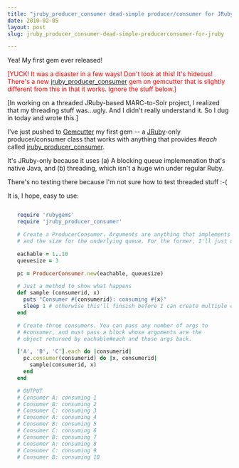 ```yaml
---
title: "jruby_producer_consumer dead-simple producer/consumer for JRuby"
date: 2010-02-05
layout: post
slug: jruby_producer_consumer-dead-simple-producerconsumer-for-jruby

---
```


Yea! My first gem ever released!

<p style="color: red">[YUCK! It was a disaster in a few ways! Don't look at this! It's hideous! There's a new <a href="http://rdoc.info/projects/billdueber/jruby_producer_consumer">jruby_producer_consumer</a> gem on gemcutter that is slightly different from this in that it works. Ignore the stuff below.]</p>

[In working on a threaded JRuby-based MARC-to-Solr project, I realized that my threading stuff was...ugly. And
I didn't really understand it. So I dug in today and wrote this.]

I've just pushed to [Gemcutter](http://gemcutter.org/) my first gem -- a [JRuby](http://jruby.org/)-only
producer/consumer class that works with anything that provides _#each_ called [jruby_producer_consumer](http://gemcutter.org/gems/jruby_producer_consumer).

It's JRuby-only because it uses (a) A blocking queue implemenation that's native Java, and (b) threading, which isn't
a huge win under regular Ruby.

There's no testing there because I'm not sure how to test threaded stuff :-(

It is, I hope, easy to use:


~~~ruby

   require 'rubygems'
   require 'jruby_producer_consumer'

   # Create a ProducerConsumer. Arguments are anything that implements #each
   # and the size for the underlying queue. For the former, I'll just use a Range object.

   eachable = 1..10
   queuesize = 3

   pc = ProducerConsumer.new(eachable, queuesize)

   # Just a method to show what happens
   def sample (consumerid, x)
     puts "Consumer #{consumerid}: consuming #{x}"
     sleep 1 # otherwise this'll finsish before I can create multiple consumers
   end

   # Create three consumers. You can pass any number of args to
   # #consumer, and must pass a block whose arguments are the
   # object returned by eachable#each and those args back.

   ['A', 'B', 'C'].each do |consumerid|
     pc.consumer(consumerid) do |x, consumerid|
       sample(consumerid, x)
     end
   end

   # OUTPUT
   # Consumer A: consuming 1
   # Consumer B: consuming 2
   # Consumer C: consuming 3
   # Consumer A: consuming 4
   # Consumer B: consuming 5
   # Consumer C: consuming 6
   # Consumer B: consuming 7
   # Consumer A: consuming 8
   # Consumer C: consuming 9
   # Consumer B: consuming 10


~~~
